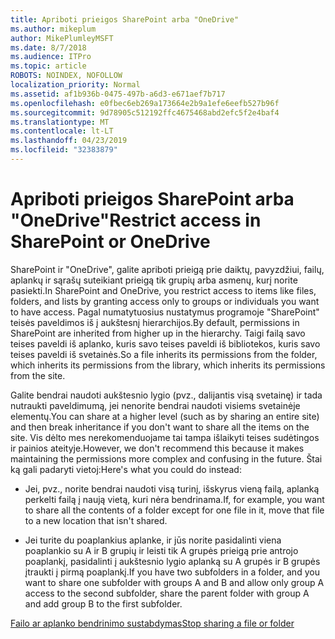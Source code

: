 ```yaml
---
title: Apriboti prieigos SharePoint arba "OneDrive"
ms.author: mikeplum
author: MikePlumleyMSFT
ms.date: 8/7/2018
ms.audience: ITPro
ms.topic: article
ROBOTS: NOINDEX, NOFOLLOW
localization_priority: Normal
ms.assetid: af1b936b-0475-497b-a6d3-e671aef7b717
ms.openlocfilehash: e0fbec6eb269a173664e2b9a1efe6eefb527b96f
ms.sourcegitcommit: 9d78905c512192ffc4675468abd2efc5f2e4baf4
ms.translationtype: MT
ms.contentlocale: lt-LT
ms.lasthandoff: 04/23/2019
ms.locfileid: "32383879"
---
```

# <a name="restrict-access-in-sharepoint-or-onedrive"></a><span data-ttu-id="3ff73-102">Apriboti prieigos SharePoint arba "OneDrive"</span><span class="sxs-lookup"><span data-stu-id="3ff73-102">Restrict access in SharePoint or OneDrive</span></span>

<span data-ttu-id="3ff73-103">SharePoint ir "OneDrive", galite apriboti prieigą prie daiktų, pavyzdžiui, failų, aplankų ir sąrašų suteikiant prieigą tik grupių arba asmenų, kurį norite pasiekti.</span><span class="sxs-lookup"><span data-stu-id="3ff73-103">In SharePoint and OneDrive, you restrict access to items like files, folders, and lists by granting access only to groups or individuals you want to have access.</span></span> <span data-ttu-id="3ff73-104">Pagal numatytuosius nustatymus programoje "SharePoint" teisės paveldimos iš į aukštesnį hierarchijos.</span><span class="sxs-lookup"><span data-stu-id="3ff73-104">By default, permissions in SharePoint are inherited from higher up in the hierarchy.</span></span> <span data-ttu-id="3ff73-105">Taigi failą savo teises paveldi iš aplanko, kuris savo teises paveldi iš bibliotekos, kuris savo teises paveldi iš svetainės.</span><span class="sxs-lookup"><span data-stu-id="3ff73-105">So a file inherits its permissions from the folder, which inherits its permissions from the library, which inherits its permissions from the site.</span></span>
  
<span data-ttu-id="3ff73-106">Galite bendrai naudoti aukštesnio lygio (pvz., dalijantis visą svetainę) ir tada nutraukti paveldimumą, jei nenorite bendrai naudoti visiems svetainėje elementų.</span><span class="sxs-lookup"><span data-stu-id="3ff73-106">You can share at a higher level (such as by sharing an entire site) and then break inheritance if you don't want to share all the items on the site.</span></span> <span data-ttu-id="3ff73-107">Vis dėlto mes nerekomenduojame tai tampa išlaikyti teises sudėtingos ir painios ateityje.</span><span class="sxs-lookup"><span data-stu-id="3ff73-107">However, we don't recommend this because it makes maintaining the permissions more complex and confusing in the future.</span></span> <span data-ttu-id="3ff73-108">Štai ką gali padaryti vietoj:</span><span class="sxs-lookup"><span data-stu-id="3ff73-108">Here's what you could do instead:</span></span>
  
- <span data-ttu-id="3ff73-109">Jei, pvz., norite bendrai naudoti visą turinį, išskyrus vieną failą, aplanką perkelti failą į naują vietą, kuri nėra bendrinama.</span><span class="sxs-lookup"><span data-stu-id="3ff73-109">If, for example, you want to share all the contents of a folder except for one file in it, move that file to a new location that isn't shared.</span></span>
    
- <span data-ttu-id="3ff73-110">Jei turite du poaplankius aplanke, ir jūs norite pasidalinti viena poaplankio su A ir B grupių ir leisti tik A grupės prieigą prie antrojo poaplankį, pasidalinti į aukštesnio lygio aplanką su A grupės ir B grupės įtraukti į pirmą poaplankį.</span><span class="sxs-lookup"><span data-stu-id="3ff73-110">If you have two subfolders in a folder, and you want to share one subfolder with groups A and B and allow only group A access to the second subfolder, share the parent folder with group A and add group B to the first subfolder.</span></span>
    
[<span data-ttu-id="3ff73-111">Failo ar aplanko bendrinimo sustabdymas</span><span class="sxs-lookup"><span data-stu-id="3ff73-111">Stop sharing a file or folder </span></span>](https://go.microsoft.com/fwlink/?linkid=2008861)
  

